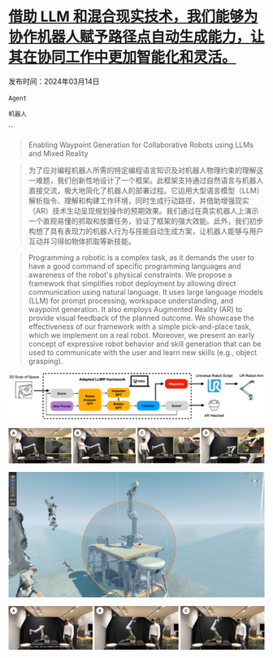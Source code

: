 # [借助 LLM 和混合现实技术，我们能够为协作机器人赋予路径点自动生成能力，让其在协同工作中更加智能化和灵活。](https://arxiv.org/abs/2403.09308)

发布时间：2024年03月14日

`Agent`

`机器人`

``

> Enabling Waypoint Generation for Collaborative Robots using LLMs and Mixed Reality

> 为了应对编程机器人所需的特定编程语言知识及对机器人物理约束的理解这一难题，我们创新性地设计了一个框架。此框架支持通过自然语言与机器人直接交流，极大地简化了机器人的部署过程。它运用大型语言模型（LLM）解析指令、理解和构建工作环境，同时生成行动路径，并借助增强现实（AR）技术生动呈现规划操作的预期效果。我们通过在真实机器人上演示一个直观易懂的抓取和放置任务，验证了框架的强大效能。此外，我们初步构想了具有表现力的机器人行为与技能自动生成方案，让机器人能够与用户互动并习得如物体抓取等新技能。

> Programming a robotic is a complex task, as it demands the user to have a good command of specific programming languages and awareness of the robot's physical constraints. We propose a framework that simplifies robot deployment by allowing direct communication using natural language. It uses large language models (LLM) for prompt processing, workspace understanding, and waypoint generation. It also employs Augmented Reality (AR) to provide visual feedback of the planned outcome. We showcase the effectiveness of our framework with a simple pick-and-place task, which we implement on a real robot. Moreover, we present an early concept of expressive robot behavior and skill generation that can be used to communicate with the user and learn new skills (e.g., object grasping).

![借助 LLM 和混合现实技术，我们能够为协作机器人赋予路径点自动生成能力，让其在协同工作中更加智能化和灵活。](../../../paper_images/2403.09308/x1.png)

![借助 LLM 和混合现实技术，我们能够为协作机器人赋予路径点自动生成能力，让其在协同工作中更加智能化和灵活。](../../../paper_images/2403.09308/x2.png)

![借助 LLM 和混合现实技术，我们能够为协作机器人赋予路径点自动生成能力，让其在协同工作中更加智能化和灵活。](../../../paper_images/2403.09308/x3.png)

![借助 LLM 和混合现实技术，我们能够为协作机器人赋予路径点自动生成能力，让其在协同工作中更加智能化和灵活。](../../../paper_images/2403.09308/x4.png)